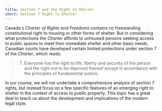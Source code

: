 ```yaml
---
title: Section 7 and the Right to Shelter
short: Section 7 Right to Shelter
---
```





Canada's *Charter of Rights and Freedoms* contains no freestanding constitutional right to housing or other forms of shelter. But in considering what protections the *Charter* affords to unhoused persons seeking access to public spaces to meet their immediate shelter and other basic needs, Canadian courts have developed certain limited protections under section 7 of the *Charter*, which reads:

> 7. Everyone has the right to life, liberty and security of the person and the right not to be deprived thereof except in accordance with the principles of fundamental justice.

In our course, we will not undertake a comprehensive analysis of section 7 rights, but instead focus on a few specific features of an emerging right to shelter in the context of access to public property. This topic has a great deal to teach us about the development and implications of the modern legal style.

